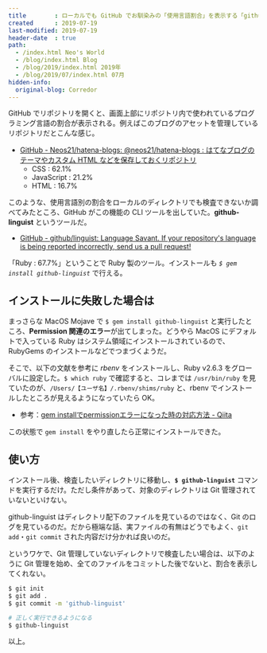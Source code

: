 ```yaml
---
title        : ローカルでも GitHub でお馴染みの「使用言語割合」を表示する「github-linguist」
created      : 2019-07-19
last-modified: 2019-07-19
header-date  : true
path:
  - /index.html Neo's World
  - /blog/index.html Blog
  - /blog/2019/index.html 2019年
  - /blog/2019/07/index.html 07月
hidden-info:
  original-blog: Corredor
---
```


GitHub でリポジトリを開くと、画面上部にリポジトリ内で使われているプログラミング言語の割合が表示される。例えばこのブログのアセットを管理しているリポジトリだとこんな感じ。

- [GitHub - Neos21/hatena-blogs: @neos21/hatena-blogs : はてなブログのテーマやカスタム HTML などを保存しておくリポジトリ](https://github.com/Neos21/hatena-blogs)
  - CSS : 62.1%
  - JavaScript : 21.2%
  - HTML : 16.7%

このような、使用言語別の割合をローカルのディレクトリでも検査できないか調べてみたところ、GitHub がこの機能の CLI ツールを出していた。**github-linguist** というツールだ。

- [GitHub - github/linguist: Language Savant. If your repository's language is being reported incorrectly, send us a pull request!](https://github.com/github/linguist)

「Ruby : 67.7%」ということで Ruby 製のツール。インストールも _`$ gem install github-linguist`_ で行える。

## インストールに失敗した場合は

まっさらな MacOS Mojave で `$ gem install github-linguist` と実行したところ、**Permission 関連のエラー**が出てしまった。どうやら MacOS にデフォルトで入っている Ruby はシステム領域にインストールされているので、RubyGems のインストールなどでつまづくようだ。

そこで、以下の文献を参考に _rbenv_ をインストールし、Ruby v2.6.3 をグローバルに設定した。`$ which ruby` で確認すると、コレまでは `/usr/bin/ruby` を見ていたのが、`/Users/【ユーザ名】/.rbenv/shims/ruby` と、rbenv でインストールしたところが見えるようになっていたら OK。

- 参考：[gem installでpermissionエラーになった時の対応方法 - Qiita](https://qiita.com/nishina555/items/63ebd4a508a09c481150)

この状態で `gem install` をやり直したら正常にインストールできた。

## 使い方

インストール後、検査したいディレクトリに移動し、**`$ github-linguist`** コマンドを実行するだけ。ただし条件があって、対象のディレクトリは Git 管理されていないといけない。

github-linguist はディレクトリ配下のファイルを見ているのではなく、Git のログを見ているのだ。だから極端な話、実ファイルの有無はどうでもよく、`git add`・`git commit` された内容だけ分かれば良いのだ。

というワケで、Git 管理していないディレクトリで検査したい場合は、以下のように Git 管理を始め、全てのファイルをコミットした後でないと、割合を表示してくれない。

```bash
$ git init
$ git add .
$ git commit -m 'github-linguist'

# 正しく実行できるようになる
$ github-linguist
```

以上。
